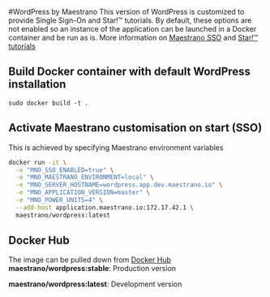 #WordPress by Maestrano
This version of WordPress is customized to provide Single Sign-On and Star!™ tutorials.
By default, these options are not enabled so an instance of the application can be launched in a Docker container and be run as is.
More information on [Maestrano SSO](https://maestrano.com) and [Star!™ tutorials](https://maestrano.com/star)

## Build Docker container with default WordPress installation
`sudo docker build -t .`

## Activate Maestrano customisation on start (SSO)
This is achieved by specifying Maestrano environment variables

```bash
docker run -it \
  -e "MNO_SSO_ENABLED=true" \
  -e "MNO_MAESTRANO_ENVIRONMENT=local" \
  -e "MNO_SERVER_HOSTNAME=wordpress.app.dev.maestrano.io" \
  -e "MNO_APPLICATION_VERSION=master" \
  -e "MNO_POWER_UNITS=4" \
  --add-host application.maestrano.io:172.17.42.1 \
  maestrano/wordpress:latest
 ```

## Docker Hub
The image can be pulled down from [Docker Hub](https://registry.hub.docker.com/u/maestrano/wordpress/)
**maestrano/wordpress:stable**: Production version

**maestrano/wordpress:latest**: Development version

